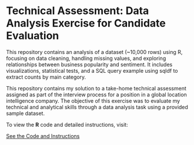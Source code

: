 # Technical Assessment: Data Analysis Exercise for Candidate Evaluation

This repository contains an analysis of a dataset (~10,000 rows) using R, focusing on data cleaning, handling missing values, and exploring relationships between business popularity and sentiment. It includes visualizations, statistical tests, and a SQL query example using sqldf to extract counts by main category.

This repository contains my solution to a take-home technical assessment assigned as part of the interview process for a position in a global location intelligence company. The objective of this exercise was to evaluate my technical and analytical skills through a data analysis task using a provided sample dataset.

To view the **R** code and detailed instructions, visit:

[See the Code and Instructions](https://innerhaze.github.io/Technical-Assessment-Data-Analysis-Exercise-for-Candidate-Evaluation/)

